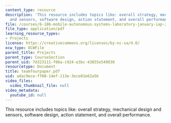 ```yaml
---
content_type: resource
description: 'This resource includes topics like: overall strategy, mechanical design
  and sensors, software design, action statement, and overall performance.'
file: /courses/6-186-mobile-autonomous-systems-laboratory-january-iap-2005/adac9eceff0814ef113e3ece01e62a5b_teamfourpaper.pdf
file_type: application/pdf
learning_resource_types:
- Projects
license: https://creativecommons.org/licenses/by-nc-sa/4.0/
ocw_type: OCWFile
parent_title: Projects
parent_type: CourseSection
parent_uid: 7d323111-f06a-c924-e3bc-43855e549030
resourcetype: Document
title: teamfourpaper.pdf
uid: adac9ece-ff08-14ef-113e-3ece01e62a5b
video_files:
  video_thumbnail_file: null
video_metadata:
  youtube_id: null
---
```

This resource includes topics like: overall strategy, mechanical design and sensors, software design, action statement, and overall performance.